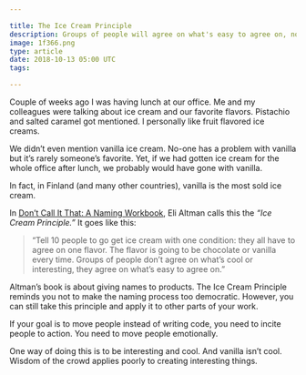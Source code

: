 ```yaml
---

title: The Ice Cream Principle
description: Groups of people will agree on what's easy to agree on, not what's interesting or cool
image: 1f366.png
type: article
date: 2018-10-13 05:00 UTC
tags:

---
```


Couple of weeks ago I was having lunch at our office. Me and my colleagues were talking about ice cream and our favorite flavors. Pistachio and salted caramel got mentioned. I personally like fruit flavored ice creams.

We didn’t even mention vanilla ice cream. No-one has a problem with vanilla but it’s rarely someone’s favorite. Yet, if we had gotten ice cream for the whole office after lunch, we probably would have gone with vanilla.

In fact, in Finland (and many other countries), vanilla is the most sold ice cream.

In [Don’t Call It That: A Naming Workbook](https://www.amazon.com/Dont-Call-That-Naming-Workbook-ebook/dp/B00I1MRY80), Eli Altman calls this the *“Ice Cream Principle.”* It goes like this:

> “Tell 10 people to go get ice cream with one condition: they all have to agree on one flavor. The flavor is going to be chocolate or vanilla every time. Groups of people don’t agree on what’s cool or interesting, they agree on what’s easy to agree on.”

Altman’s book is about giving names to products. The Ice Cream Principle reminds you not to make the naming process too democratic. However, you can still take this principle and apply it to other parts of your work.

If your goal is to move people instead of writing code, you need to incite people to action. You need to move people emotionally.

One way of doing this is to be interesting and cool. And vanilla isn’t cool. Wisdom of the crowd applies poorly to creating interesting things.

